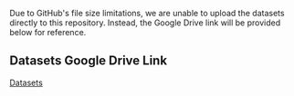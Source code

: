 Due to GitHub's file size limitations, we are unable to upload the datasets directly to this repository. Instead, the Google Drive link will be provided below for reference.


## Datasets Google Drive Link

[Datasets](https://drive.google.com/drive/folders/1vAiZarqRGTTprEQmLhslkWm6Tb9bwj-h?usp=sharing)
